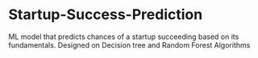 # Startup-Success-Prediction
ML model that predicts chances of a startup succeeding based on its fundamentals. Designed on Decision tree and Random Forest Algorithms
